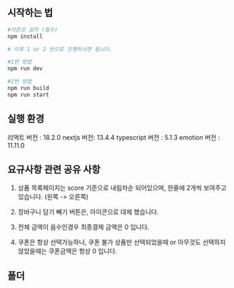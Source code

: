 ## 시작하는 법

```bash
#의존성 설치 (필수)
npm install

# 이후 1 or 2 번으로 진행하시면 됩니다.

#1번 방법
npm run dev

#2번 방법
npm run build
npm run start
```

## 실행 환경

리액트 버전 : 18.2.0
nextjs 버전: 13.4.4
typescript 버전 : 5.1.3
emotion 버전 : 11.11.0

## 요규사항 관련 공유 사항

1. 상품 목록페이지는 score 기준으로 내림차순 되어있으며, 한줄에 2개씩 보여주고 있습니다. (왼쪽 -> 오른쪽)

2. 장바구니 담기 빼기 버튼은, 아이콘으로 대체 했습니다.

3. 전체 금액이 음수인경우 최종결제 금액은 0 입니다.

4. 쿠폰은 항상 선택가능하나, 쿠폰 불가 상품만 선택되었을때 or 아무것도 선택하지 않았을때는 쿠폰금액은 항상 0 입니다.

## 폴더
